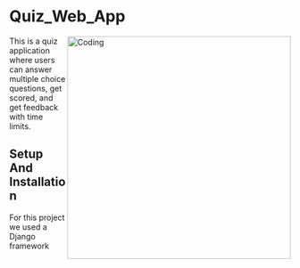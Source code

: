 # Quiz_Web_App
<img align= "right" alt="Coding" width="400" src= "https://media.giphy.com/media/EvaWVaNS55g4tHc12w/giphy.gif?cid=790b7611vd78kuc6xz2yapmbx01jj0e0h9tvr2lvvp9k0clz&ep=v1_gifs_search&rid=giphy.gif&ct=g">


This is a quiz application where users can answer multiple choice questions, get scored, and get feedback with time limits.

## Setup And Installation

 For this project we used a Django framework
 
